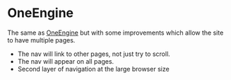 OneEngine
=========

The same as [OneEngine](http://www.enginethemes.com/themes/oneengine/) but with some improvements which allow the site to have multiple pages.

* The nav will link to other pages, not just try to scroll.
* The nav will appear on all pages.
* Second layer of navigation at the large browser size